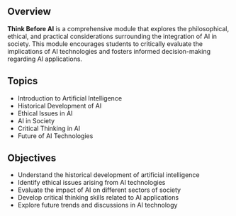 ## Overview
**Think Before AI** is a comprehensive module that explores the philosophical, ethical, and practical considerations surrounding the integration of AI in society. This module encourages students to critically evaluate the implications of AI technologies and fosters informed decision-making regarding AI applications.

## Topics
- Introduction to Artificial Intelligence
- Historical Development of AI
- Ethical Issues in AI
- AI in Society
- Critical Thinking in AI
- Future of AI Technologies

## Objectives
- Understand the historical development of artificial intelligence
- Identify ethical issues arising from AI technologies
- Evaluate the impact of AI on different sectors of society
- Develop critical thinking skills related to AI applications
- Explore future trends and discussions in AI technology

